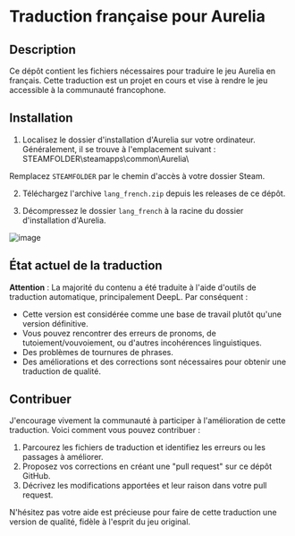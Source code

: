 # Traduction française pour Aurelia

## Description

Ce dépôt contient les fichiers nécessaires pour traduire le jeu Aurelia en français. Cette traduction est un projet en cours et vise à rendre le jeu accessible à la communauté francophone.

## Installation

1. Localisez le dossier d'installation d'Aurelia sur votre ordinateur. Généralement, il se trouve à l'emplacement suivant :
STEAMFOLDER\steamapps\common\Aurelia\

Remplacez `STEAMFOLDER` par le chemin d'accès à votre dossier Steam.

2. Téléchargez l'archive `lang_french.zip` depuis les releases de ce dépôt.

3. Décompressez le dossier `lang_french` à la racine du dossier d'installation d'Aurelia.

![image](https://github.com/user-attachments/assets/fdb33f01-3a75-49fd-b50f-e6584b4f84c4)


## État actuel de la traduction

**Attention** : La majorité du contenu a été traduite à l'aide d'outils de traduction automatique, principalement DeepL. Par conséquent :

- Cette version est considérée comme une base de travail plutôt qu'une version définitive.
- Vous pouvez rencontrer des erreurs de pronoms, de tutoiement/vouvoiement, ou d'autres incohérences linguistiques.
- Des problèmes de tournures de phrases.
- Des améliorations et des corrections sont nécessaires pour obtenir une traduction de qualité.

## Contribuer

J'encourage vivement la communauté à participer à l'amélioration de cette traduction. Voici comment vous pouvez contribuer :

1. Parcourez les fichiers de traduction et identifiez les erreurs ou les passages à améliorer.
2. Proposez vos corrections en créant une "pull request" sur ce dépôt GitHub.
3. Décrivez les modifications apportées et leur raison dans votre pull request.

N'hésitez pas votre aide est précieuse pour faire de cette traduction une version de qualité, fidèle à l'esprit du jeu original.
